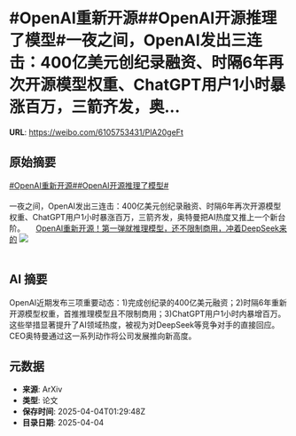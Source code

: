 # #OpenAI重新开源##OpenAI开源推理了模型#一夜之间，OpenAI发出三连击：400亿美元创纪录融资、时隔6年再次开源模型权重、ChatGPT用户1小时暴涨百万，三箭齐发，奥...

**URL**: https://weibo.com/6105753431/PlA20geFt

## 原始摘要

<a href="https://m.weibo.cn/search?containerid=231522type%3D1%26t%3D10%26q%3D%23OpenAI%E9%87%8D%E6%96%B0%E5%BC%80%E6%BA%90%23&amp;extparam=%23OpenAI%E9%87%8D%E6%96%B0%E5%BC%80%E6%BA%90%23" data-hide=""><span class="surl-text">#OpenAI重新开源#</span></a><a href="https://m.weibo.cn/search?containerid=231522type%3D1%26t%3D10%26q%3D%23OpenAI%E5%BC%80%E6%BA%90%E6%8E%A8%E7%90%86%E4%BA%86%E6%A8%A1%E5%9E%8B%23&amp;extparam=%23OpenAI%E5%BC%80%E6%BA%90%E6%8E%A8%E7%90%86%E4%BA%86%E6%A8%A1%E5%9E%8B%23" data-hide=""><span class="surl-text">#OpenAI开源推理了模型#</span></a><br><br>一夜之间，OpenAI发出三连击：400亿美元创纪录融资、时隔6年再次开源模型权重、ChatGPT用户1小时暴涨百万，三箭齐发，奥特曼把AI热度又推上一个新台阶。 <a href="https://weibo.com/ttarticle/p/show?id=2309405151433967403423" data-hide=""><span class="url-icon"><img style="width: 1rem;height: 1rem" src="https://h5.sinaimg.cn/upload/2015/09/25/3/timeline_card_small_article_default.png" referrerpolicy="no-referrer"></span><span class="surl-text">OpenAI重新开源！第一弹就推理模型，还不限制商用，冲着DeepSeek来的</span></a> <img style="" src="https://tvax3.sinaimg.cn/large/006Fd7o3gy1i03v2vc5mfj30rs0fm76j.jpg" referrerpolicy="no-referrer"><br><br>

## AI 摘要

OpenAI近期发布三项重要动态：1)完成创纪录的400亿美元融资；2)时隔6年重新开源模型权重，首推推理模型且不限制商用；3)ChatGPT用户1小时内暴增百万。这些举措显著提升了AI领域热度，被视为对DeepSeek等竞争对手的直接回应。CEO奥特曼通过这一系列动作将公司发展推向新高度。

## 元数据

- **来源**: ArXiv
- **类型**: 论文
- **保存时间**: 2025-04-04T01:29:48Z
- **目录日期**: 2025-04-04
